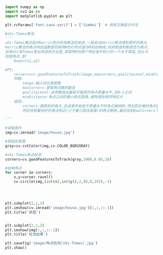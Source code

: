 
<BlogInfo id="650" title="37.shiTomas算法" author="白日梦想猿" pv=0 read_times=0 pre_cost_time=0分56秒 category="图像处理" tag_list="['图像处理']" create_time="2021.08.15 10:26:32" update_time="2021.08.15 10:45:20" />

```python
import numpy as np
import cv2 as cv
import matplotlib.pyplot as plt

plt.rcParams['font.sans-serif'] = ['SimHei']  # 用来正确显示中文

#shi-Tomas算法
'''
shi-Tomas算法是对Harris角点检测算法的改进,一般会比Harris算法得到更好的角点.
Harris算法的角点响应函数是将矩阵M的行列式值与M的迹相减,利用差值判断是否为角点,
后来shi和Tomas提出改进的方法是,若矩阵M的两个特征值中较小的一个大于阈值,则认为
他是角点,即:
    R=min(a1,a2)

API:
    corners=cv.goodFeaturesToTrack(image,maxcorners,qualityLevel,minDistance)
    参数:
        image:输入的灰度图像
        maxCorners:获取角点数的数目
        qualityLevel:该参数指出最低可接受的角点质量水平,在0~1之间
        minDistance:角点之间的最小欧氏距离,避免得到相邻特征点
    返回:
        corners:搜索到的角点,在这里所有低于质量水平的角点被排除,然后把合格的角点按照质量排序,
        然后将质量较好的角点附近(小于最小欧氏距离)的角点删除,最后找到maxCorners个角点返回

'''

#读取图片
img=cv.imread('image/house.jpg')

#转成灰度图
gray=cv.cvtColor(img,cv.COLOR_BGR2GRAY)

#shi-Tomas角点检测
corners=cv.goodFeaturesToTrack(gray,1000,0.05,10)

#绘制角点
for corner in corners:
    x,y=corner.ravel()
    cv.circle(img,(int(x),int(y)),2,(0,0,255),-1)




plt.subplot(2,1,1)
plt.imshow(cv.imread('image/house.jpg')[:,:,::-1])
plt.title('原图')


plt.subplot(2,1,2)
plt.imshow(img[:,:,::-1])
plt.title('检测结果')

plt.savefig('image/角点检测(shi-Tomas).jpg')
plt.show()


```
